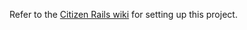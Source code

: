 Refer to the [Citizen Rails wiki](https://github.com/citizencode/citizen-rails/wiki) for setting up this project.
